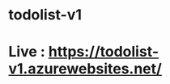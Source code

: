 # todolist-v1
# Live : <a href="https://todolist-v1.azurewebsites.net/" target="_blank">https://todolist-v1.azurewebsites.net/</a>
